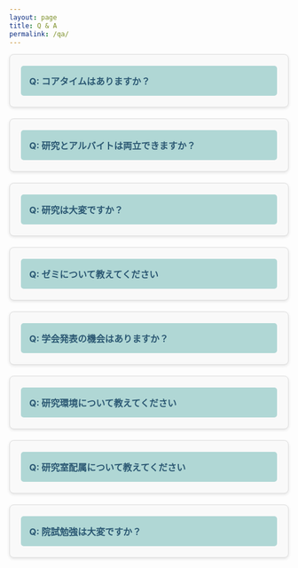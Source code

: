 ```yaml
---
layout: page
title: Q & A
permalink: /qa/
---
```


<style>
  
  .qa-item {
    background-color: #F9F9F9; /* 各QAの背景色を淡いグレーに */
    border: 1px solid #ddd;
    border-radius: 8px;
    padding: 20px;
    margin-bottom: 20px;
    box-shadow: 0 2px 5px rgba(0, 0, 0, 0.1);
  }

  .qa-question {
    color: #2A5772; /* 質問部分の文字色を濃い青に */
    font-weight: bold;
    cursor: pointer;
    margin: 0;
    padding: 15px;
    background-color: #B0D7D5; /* 質問部分の背景色を明るい青緑に */
    border-radius: 5px;
  }

  .qa-answer {
    display: none;
    color: #333;
    background-color: #FFFFFF; /* 回答部分の背景を白にしてシンプルに */
    padding: 15px;
    border-radius: 5px;
    border-left: 3px solid #4790BB; /* 回答部分にアクセントを追加 */
  }

  .qa-item:hover {
    border-color: #4790BB; /* ホバー時に枠の色を変更 */
  }
</style>

<script>
  document.addEventListener('DOMContentLoaded', function() {
    var questions = document.querySelectorAll('.qa-question');
    questions.forEach(function(question) {
      question.addEventListener('click', function() {
        var answer = this.nextElementSibling;
        if (answer.style.display === "block") {
          answer.style.display = "none";
        } else {
          answer.style.display = "block";
        }
      });
    });
  });
</script>

<div class="qa-item">
  <h3 class="qa-question">Q: コアタイムはありますか？</h3>
  <div class="qa-answer">
    <p>基本的にコアタイムはありません．プライベートと研究のスケジュールは各々が自主的に管理します．</p>
  </div>
</div>

<div class="qa-item">
  <h3 class="qa-question">Q: 研究とアルバイトは両立できますか？</h3>
  <div class="qa-answer">
    <p>コアタイムがないため，他の研究室と比較してもアルバイトは可能な環境です．</p>
  </div>
</div>

<div class="qa-item">
  <h3 class="qa-question">Q: 研究は大変ですか？</h3>
  <div class="qa-answer">
    <p>研究が行き詰まった場合でも，先生方が手厚くサポートしてくださります．卒論，修論発表や学会発表がある場合は，論文やスライドを完成させなければいけないため，少し大変かもしれません．</p>
  </div>
</div>

<div class="qa-item">
  <h3 class="qa-question">Q: ゼミについて教えてください</h3>
  <div class="qa-answer">
    <p>基本的に1コマ分の時間で週に2回行われます．</p>
    <p>内容としては以下のようになります．</p>
    <p><strong>前期</strong></p>
    <ul>
      <li>教授による「ファジィクラスタリング」の概説</li>
      <li>B4による英語文献の輪講</li>
      <li>研究の中間報告</li>
    </ul>
    <p><strong>後期</strong></p>
    <ul>
      <li>研究の中間報告</li>
      <li>卒論・修論の発表練習</li>
    </ul>
    <p><strong>不定期</strong></p>
    <ul>
      <li>学会の発表練習</li>
      <li>学会の参加報告</li>
    </ul>
  </div>
</div>

<div class="qa-item">
  <h3 class="qa-question">Q: 学会発表の機会はありますか？</h3>
  <div class="qa-answer">
    <p>あります．基本的にHI研究室の学生は，修士課程を修了するまでに国内学会と国際学会を1回ずつ発表する機会があります．以下は学会での発表スケジュールの一例です．</p>
    <p><strong>B4: 秋～冬</strong></p>
    <ul>
      <li>国内学会</li>
    </ul>
    <p><strong>M1: 春～夏</strong></p>
    <ul>
      <li>国際学会</li>
    </ul>
    <p><strong>M1: 夏～秋</strong></p>
    <ul>
      <li>国際学会</li>
    </ul>
    <p><strong>M2: 夏～秋</strong></p>
    <ul>
      <li>国内・国際学会</li>
    </ul>
  </div>
</div>

<div class="qa-item">
  <h3 class="qa-question">Q: 研究環境について教えてください</h3>
  <div class="qa-answer">
    <p>配属された際には，1人1台のデスクトップパソコンと2台のモニターが貸し与えられます．</p>
  </div>
</div>

<div class="qa-item">
  <h3 class="qa-question">Q: 研究室配属について教えてください</h3>
  <div class="qa-answer">
    <p>情報工学科では学生が各研究室の希望順位を提出し，成績順で研究室に配属されます．そのため，年によって研究室の人気順は異なります．</p>
    <p>具体的なGPAの数値をお教えすることはできませんが，HI研究室に関しては毎年人気の研究室なので，成績が高くないと入れないかもしれません．</p>
    <p>自分の第一希望の研究室に入れるように，1年生の頃からしっかり勉強しておきましょう．</p>
  </div>
</div>

<div class="qa-item">
  <h3 class="qa-question">Q: 院試勉強は大変ですか？</h3>
  <div class="qa-answer">
    <p>院試の１ヶ月前には前期のゼミが終了するため，余裕をもって院試勉強に取り組むことができます．勉強をする中でわからないことがあったらいつでも研究室の先輩に相談してください．</p>
  </div>
</div>


